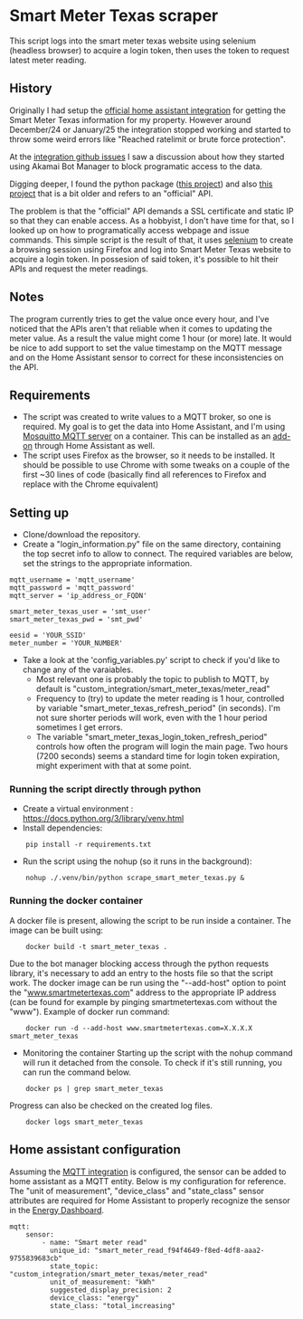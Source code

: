 # Smart Meter Texas scraper
This script logs into the smart meter texas website using selenium (headless browser) to acquire a login token, then uses the token to request latest meter reading.


## History
Originally I had setup the [official home assistant integration](https://www.home-assistant.io/integrations/smart_meter_texas/) for getting the Smart Meter Texas information for my property. However around December/24 or January/25 the integration stopped working and started to throw some weird errors like "Reached ratelimit or brute force protection".

At the [integration github issues](https://github.com/home-assistant/core/issues/138957) I saw a discussion about how they started using Akamai Bot Manager to block programatic access to the data.

Digging deeper, I found the python package ([this project](https://github.com/grahamwetzler/smart-meter-texas)) and also [this project](https://github.com/mrand/smart_meter_texas) that is a bit older and refers to an "official" API.

The problem is that the "official" API demands a SSL certificate and static IP so that they can enable access. As a hobbyist, I don't have time for that, so I looked up on how to programatically access webpage and issue commands. This simple script is the result of that, it uses [selenium](https://www.selenium.dev/) to create a browsing session using Firefox and log into Smart Meter Texas website to acquire a login token. In possesion of said token, it's possible to hit their APIs and request the meter readings.

## Notes
The program currently tries to get the value once every hour, and I've noticed that the APIs aren't that reliable when it comes to updating the meter value. As a result the value might come 1 hour (or more) late. It would be nice to add support to set the value timestamp on the MQTT message and on the Home Assistant sensor to correct for these inconsistencies on the API.

## Requirements
* The script was created to write values to a MQTT broker, so one is required. My goal is to get the data into Home Assistant, and I'm using [Mosquitto MQTT server](https://mosquitto.org/) on a container. This can be installed as an [add-on](https://github.com/home-assistant/addons/blob/174f8e66d0eaa26f01f528beacbde0bd111b711c/mosquitto/DOCS.md) through Home Assistant as well.
* The script uses Firefox as the browser, so it needs to be installed. It should be possible to use Chrome with some tweaks on a couple of the first ~30 lines of code (basically find all references to Firefox and replace with the Chrome equivalent)

## Setting up
* Clone/download the repository.
* Create a "login_information.py" file on the same directory, containing the top secret info to allow to connect. The required variables are below, set the strings to the appropriate information. 
```
mqtt_username = 'mqtt_username'
mqtt_password = 'mqtt_password'
mqtt_server = 'ip_address_or_FQDN'

smart_meter_texas_user = 'smt_user'
smart_meter_texas_pwd = 'smt_pwd'

eesid = 'YOUR_SSID'
meter_number = 'YOUR_NUMBER'
```

* Take a look at the 'config_variables.py' script to check if you'd like to change any of the varaiables.
    * Most relevant one is probably the topic to publish to MQTT, by default is "custom_integration/smart_meter_texas/meter_read"
    * Frequency to (try) to update the meter reading is 1 hour, controlled by variable "smart_meter_texas_refresh_period" (in seconds). I'm not sure shorter periods will work, even with the 1 hour period sometimes I get errors.
    * The variable "smart_meter_texas_login_token_refresh_period" controls how often the program will login the main page. Two hours (7200 seconds) seems a standard time for login token expiration, might experiment with that at some point.

### Running the script directly through python
* Create a virtual environment : https://docs.python.org/3/library/venv.html
* Install dependencies:
```
    pip install -r requirements.txt
```
* Run the script using the nohup (so it runs in the background):
```
    nohup ./.venv/bin/python scrape_smart_meter_texas.py &
```

### Running the docker container

A docker file is present, allowing the script to be run inside a container. The image can be built using:
```
    docker build -t smart_meter_texas .
```

Due to the bot manager blocking access through the python requests library, it's necessary to add an entry to the hosts file so that the script work. The docker image can be run using the "--add-host" option to point the "www.smartmetertexas.com" address to the appropriate IP address (can be found for example by pinging smartmetertexas.com without the "www").
Example of docker run command:
```
    docker run -d --add-host www.smartmetertexas.com=X.X.X.X smart_meter_texas
```

* Monitoring the container
Starting up the script with the nohup command will run it detached from the console. To check if it's still running, you can run the command below. 
```
    docker ps | grep smart_meter_texas
```

Progress can also be checked on the created log files.
```
    docker logs smart_meter_texas
```

## Home assistant configuration
Assuming the [MQTT integration](https://www.home-assistant.io/integrations/mqtt/) is configured, the sensor can be added to home assistant as a MQTT entity. Below is my configuration for reference.
The "unit of measurement", "device_class" and "state_class" sensor attributes are required for Home Assistant to properly recognize the sensor in the [Energy Dashboard](https://www.home-assistant.io/docs/energy/).
```
mqtt:
    sensor:
        - name: "Smart meter read"
          unique_id: "smart_meter_read_f94f4649-f8ed-4df8-aaa2-9755839683cb"
          state_topic: "custom_integration/smart_meter_texas/meter_read"
          unit_of_measurement: "kWh"
          suggested_display_precision: 2
          device_class: "energy"
          state_class: "total_increasing"
```